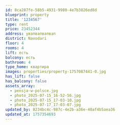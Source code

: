 ```yaml
---
id: 8ca287fe-58b5-4931-9980-4e7b3826ed8d
blueprint: property
title: '1234567'
type: rent
price: 23452344
address: увапвапвапвап
district: Navodari
floor: 4
rooms: 4
lift: есть
balcony: есть
bathroom: 4
type_home: квартира
images: properties/property-1757087441-0.jpg
has_lift: false
has_balcony: false
assets_array:
  - pensja-w-polsce.jpg
  - photo_2025-07-15_16-52-56.jpg
  - photo_2025-07-15_17-03-10.jpg
  - photo_2025-07-17_17-03-07.jpg
updated_by: 8234bc4c-987c-4e2b-a36e-40af4b5aea36
updated_at: 1757354693
---
```

